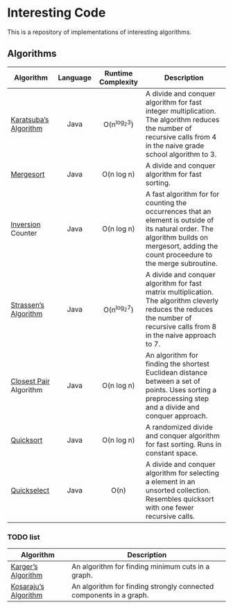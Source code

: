 # Interesting Code
This is a repository of implementations of interesting algorithms.

## Algorithms
| Algorithm                                                                              | Language        | Runtime Complexity              | Description                                                                                                                                                                                |
| -------------------------------------------------------------------------------------- | :-------------: | :-----------------------------: | ------------------                                                                                                                                                                         |
| [Karatsuba’s Algorithm](http://en.wikipedia.org/wiki/Karatsuba_algorithm)              | Java            | O(n<sup>log<sub>2</sub>3</sup>) | A divide and conquer algorithm for fast integer multiplication. The algorithm reduces the number of recursive calls from 4 in the naive grade school algorithm to 3.                       |
| [Mergesort](http://en.wikipedia.org/wiki/Merge_sort)                                   | Java            | O(n log n)                      | A divide and conquer algorithm for fast sorting.                                                                                                                                           |
| [Inversion](http://en.wikipedia.org/wiki/Inversion_%28discrete_mathematics%29) Counter | Java            | O(n log n)                      | A fast algorithm for for counting the occurrences that an element is outside of its natural order. The algorithm builds on mergesort, adding the count proceedure to the merge subroutine. |
| [Strassen’s Algorithm](http://en.wikipedia.org/wiki/Strassen_algorithm)                | Java            | O(n<sup>log<sub>2</sub>7</sup>) | A divide and conquer algorithm for fast matrix multiplication. The algorithm cleverly reduces the reduces the number of recursive calls from 8 in the naive approach to 7.                 |
| [Closest Pair](http://en.wikipedia.org/wiki/Closest_pair_of_points_problem) Algorithm  | Java            | O(n log n)                      | An algorithm for finding the shortest Euclidean distance between a set of points. Uses sorting a preprocessing step and a divide and conquer approach.                                     |
| [Quicksort](http://en.wikipedia.org/wiki/Quicksort)                                    | Java            | O(n log n)                      | A randomized divide and conquer algorithm for fast sorting. Runs in constant space.                                                                                                        |
| [Quickselect](http://en.wikipedia.org/wiki/Quickselect)                                | Java            | O(n)                            | A divide and conquer algorithm for selecting a element in an unsorted collection. Resembles quicksort with one fewer recursive calls.                                                      |

### TODO list
| Algorithm                                                                              | Description                                                        |
| -------------------------------------------------------------------------------------- | -------------------------------                                    |
| [Karger’s Algorithm](http://en.wikipedia.org/wiki/Karger%27s_algorithm)                | An algorithm for finding minimum cuts in a graph.                  |
| [Kosaraju’s Algorithm](http://en.wikipedia.org/wiki/Kosaraju%27s_algorithm)            | An algorithm for finding strongly connected components in a graph. |

